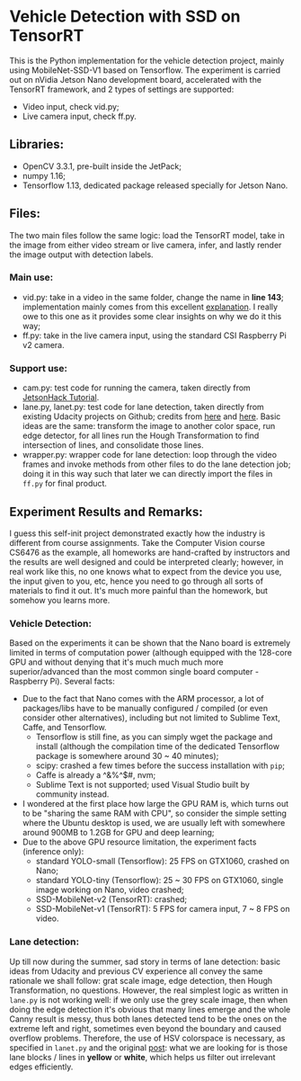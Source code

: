# Vehicle Detection with SSD on TensorRT
This is the Python implementation for the vehicle detection project, mainly using MobileNet-SSD-V1 based on Tensorflow. The experiment is carried out on nVidia Jetson Nano development board, accelerated with the TensorRT framework, and 2 types of settings are supported:
- Video input, check vid.py;
- Live camera input, check ff.py.

## Libraries:
- OpenCV 3.3.1, pre-built inside the JetPack;
- numpy 1.16;
- Tensorflow 1.13, dedicated package released specially for Jetson Nano.

## Files:
The two main files follow the same logic: load the TensorRT model, take in the image from either video stream or live camera, infer, and lastly render the image output with detection labels. 

### Main use:
- vid.py: take in a video in the same folder, change the name in **line 143**; implementation mainly comes from this excellent [explanation](https://www.dlology.com/blog/how-to-run-tensorflow-object-detection-model-on-jetson-nano/). I really owe to this one as it provides some clear insights on why we do it this way;
- ff.py: take in the live camera input, using the standard CSI Raspberry Pi v2 camera.

### Support use:
- cam.py: test code for running the camera, taken directly from [JetsonHack Tutorial](https://www.jetsonhacks.com/2019/04/02/jetson-nano-raspberry-pi-camera/).
- lane.py, lanet.py: test code for lane detection, taken directly from existing Udacity projects on Github; credits from [here](https://towardsdatascience.com/tutorial-build-a-lane-detector-679fd8953132) and [here](https://github.com/galenballew/SDC-Lane-and-Vehicle-Detection-Tracking/blob/master/Part%20I%20-%20Simple%20Lane%20Detection/P1.ipynb). Basic ideas are the same: transform the image to another color space, run edge detector, for all lines run the Hough Transformation to find intersection of lines, and consolidate those lines.
- wrapper.py: wrapper code for lane detection: loop through the video frames and invoke methods from other files to do the lane detection job; doing it in this way such that later we can directly import the files in ``` ff.py ``` for final product.

## Experiment Results and Remarks:
I guess this self-init project demonstrated exactly how the industry is different from course assignments. Take the Computer Vision course CS6476 as the example, all homeworks are hand-crafted by instructors and the results are well designed and could be interpreted clearly; however, in real work like this, no one knows what to expect from the device you use, the input given to you, etc, hence you need to go through all sorts of materials to find it out. It's much more painful than the homework, but somehow you learns more.

### Vehicle Detection:
Based on the experiments it can be shown that the Nano board is extremely limited in terms of computation power (although equipped with the 128-core GPU and without denying that it's much much much more superior/advanced than the most common single board computer - Raspberry Pi). Several facts:
- Due to the fact that Nano comes with the ARM processor, a lot of packages/libs have to be manually configured / compiled (or even consider other alternatives), including but not limited to Sublime Text, Caffe, and Tensorflow. 
  - Tensorflow is still fine, as you can simply wget the package and install (although the compilation time of the dedicated Tensorflow package is somewhere around 30 ~ 40 minutes);
  - scipy: crashed a few times before the success installation with ``` pip ```;
  - Caffe is already a ^&%^$#, nvm;
  - Sublime Text is not supported; used Visual Studio built by community instead.
- I wondered at the first place how large the GPU RAM is, which turns out to be "sharing the same RAM with CPU", so consider the simple setting where the Ubuntu desktop is used, we are usually left with somewhere around 900MB to 1.2GB for GPU and deep learning;
- Due to the above GPU resource limitation, the experiment facts (inference only): 
  - standard YOLO-small (Tensorflow): 25 FPS on GTX1060, crashed on Nano;
  - standard YOLO-tiny (Tensorflow): 25 ~ 30 FPS on GTX1060, single image working on Nano, video crashed;
  - SSD-MobileNet-v2 (TensorRT): crashed;
  - SSD-MobileNet-v1 (TensorRT): 5 FPS for camera input, 7 ~ 8 FPS on video.

### Lane detection:
Up till now during the summer, sad story in terms of lane detection: basic ideas from Udacity and previous CV experience all convey the same rationale we shall follow: grat scale image, edge detection, then Hough Transformation, no questions. However, the real simplest logic as written in ``` lane.py ``` is not working well: if we only use the grey scale image, then when doing the edge detection it's obvious that many lines emerge and the whole Canny result is messy, thus both lanes detected tend to be the ones on the extreme left and right, sometimes even beyond the boundary and caused overflow problems. Therefore, the use of HSV colorspace is necessary, as specified in ``` lanet.py ``` and the original [post](https://medium.com/@galen.ballew/opencv-lanedetection-419361364fc0): what we are looking for is those lane blocks / lines in **yellow** or **white**, which helps us filter out irrelevant edges efficiently.
